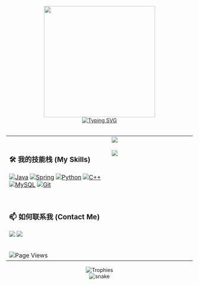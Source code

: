 <!-- <div align="center">
  <img src="https://media.giphy.com/media/M9gbBd9nbDrOTu1Mqx/giphy.gif" width="100"/>
</div> -->

<!-- <div align="center"><img src="https://octodex.github.com/images/NUX_Octodex.gif" width="300"/></div> -->
<!-- <div align="center"><img src="https://octodex.github.com/images/Fintechtocat.png" width="300"/></div> -->
<!-- <div align="center"><img src="https://octodex.github.com/images/scubatocat.png" width="300"/></div> -->
<!-- <div align="center"><img src="https://octodex.github.com/images/murakamicat.png" width="300"/></div> -->
<!-- <div align="center"><img src="https://octodex.github.com/images/heisencat.png" width="300"/></div> -->

<div align="center">
  <img src="https://octodex.github.com/images/daftpunktocat-thomas.gif" width="300"/>
</div>

<div align="center">
  <a href="https://git.io/typing-svg">
    <img src="https://readme-typing-svg.herokuapp.com?font=JetBrains+Mono&size=20&pause=1500&color=20B2AA&center=true&vCenter=true&width=435&lines=Hi%2C+I'm+Microindole+%F0%9F%91%8B;A+passionate+developer;Always+learning%2C+always+growing.&repeat=true" alt="Typing SVG" />
  </a>
</div>

<br>

<table align="center" style="border: none;">
<tr style="border: none;">
<td width="55%" valign="top" style="border: none;">
<br>

  ### 🛠️ 我的技能栈 (My Skills)
  <p>
    <a href="#"><img alt="Java" src="https://img.shields.io/badge/Java-ED8B00?style=for-the-badge&logo=openjdk&logoColor=white"/></a>
    <a href="#"><img alt="Spring" src="https://img.shields.io/badge/Spring-6DB33F?style=for-the-badge&logo=spring&logoColor=white"/></a>
    <a href="#"><img alt="Python" src="https://img.shields.io/badge/Python-3776AB?style=for-the-badge&logo=python&logoColor=white"/></a>
    <a href="#"><img alt="C++" src="https://img.shields.io/badge/C%2B%2B-00599C?style=for-the-badge&logo=c%2B%2B&logoColor=white"/></a>
    <a href="#"><img alt="MySQL" src="https://img.shields.io/badge/MySQL-005C84?style=for-the-badge&logo=mysql&logoColor=white"/></a>
    <a href="#"><img alt="Git" src="https://img.shields.io/badge/Git-F05032?style=for-the-badge&logo=git&logoColor=white"/></a>
  </p>

  <br>

  ### 📫 如何联系我 (Contact Me)
  <p>
    <a href="mailto:microindole@gmail.com"><img src="https://img.shields.io/badge/Gmail-D14836?style=for-the-badge&logo=gmail&logoColor=white" /></a>
    <a href="https://space.bilibili.com/505866282"><img src="https://img.shields.io/badge/Bilibili-00A1D6?style=for-the-badge&logo=bilibili&logoColor=white" /></a>
  </p>
  <br>
  <img src="https://komarev.com/ghpvc/?username=Microindole&label=Page%20Views&color=brightgreen&style=flat" alt="Page Views"/>

</td>
<td width="45%" valign="top" style="border: none;">

  <a href="https://github.com/anuraghazra/github-readme-stats">
    <img align="center" src="https://github-readme-stats.vercel.app/api?username=Microindole&show_icons=true&rank_icon=github" />
  </a>
  <br><br>
  <a href="https://github.com/anuraghazra/github-readme-stats">
    <img align="center" src="https://github-readme-stats.vercel.app/api/top-langs/?username=Microindole&layout=compact&langs_count=10" />
  </a>

</td>
</tr>
</table>

<div align="center">
  <img src="https://github-profile-trophy.vercel.app/?username=Microindole&row=1&column=7&margin-w=15&margin-h=15" alt="Trophies" />
</div>


<div align="center">
  <img src="https://raw.githubusercontent.com/Microindole/Microindole/output/github-contribution-grid-snake.svg" alt="snake" />
</div>
